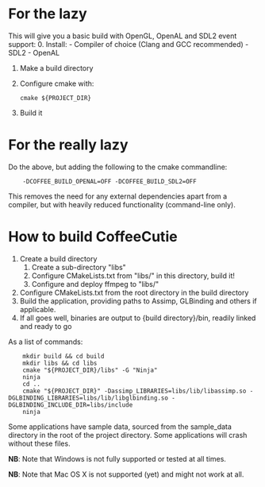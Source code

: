 # For the lazy
This will give you a basic build with OpenGL, OpenAL and SDL2 event support:
 0. Install:
    - Compiler of choice (Clang and GCC recommended)
    - SDL2
    - OpenAL
 1. Make a build directory
 2. Configure cmake with:
    
        cmake ${PROJECT_DIR}
 3. Build it

# For the really lazy
Do the above, but adding the following to the cmake commandline:

        -DCOFFEE_BUILD_OPENAL=OFF -DCOFFEE_BUILD_SDL2=OFF

This removes the need for any external dependencies apart from a compiler, but with heavily reduced functionality (command-line only).

# How to build CoffeeCutie
 1. Create a build directory
    1. Create a sub-directory "libs"
    2. Configure CMakeLists.txt from "libs/" in this directory, build it!
    3. Configure and deploy ffmpeg to "libs/"
 2. Configure CMakeLists.txt from the root directory in the build directory
 3. Build the application, providing paths to Assimp, GLBinding and others if applicable.
 4. If all goes well, binaries are output to {build directory}/bin, readily linked and ready to go

As a list of commands:

        mkdir build && cd build
        mkdir libs && cd libs
        cmake "${PROJECT_DIR}/libs" -G "Ninja"
        ninja
        cd ..
        cmake "${PROJECT_DIR}" -Dassimp_LIBRARIES=libs/lib/libassimp.so -DGLBINDING_LIBRARIES=libs/lib/libglbinding.so -DGLBINDING_INCLUDE_DIR=libs/include
        ninja

Some applications have sample data, sourced from the sample_data directory in the root of the project directory. Some applications will crash without these files.

**NB**: Note that Windows is not fully supported or tested at all times.

**NB**: Note that Mac OS X is not supported (yet) and might not work at all.

